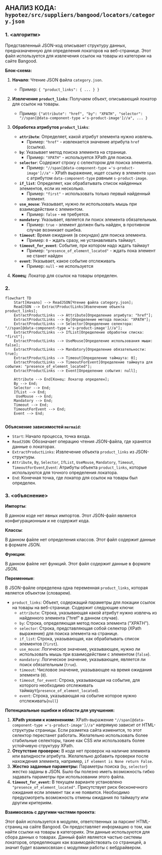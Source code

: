 ## АНАЛИЗ КОДА: `hypotez/src/suppliers/bangood/locators/category.json`

### 1. <алгоритм>
   
Представленный JSON-код описывает структуру данных, предназначенную для определения локаторов на веб-странице. Этот файл используется для извлечения ссылок на товары из категории на сайте Bangood.

**Блок-схема:**

1.  **Начало**: Чтение JSON файла `category.json`.
    *   Пример: `{ "product_links": { ... } }`
2.  **Извлечение `product_links`**: Получаем объект, описывающий локатор для ссылок на товары.
    *   Пример: `{"attribute": "href", "by": "XPATH", "selector": "//span[@data-component-type ='s-product-image']//a", ... }`
3.  **Обработка атрибутов `product_links`**:
    *   **`attribute`**: Определяет, какой атрибут элемента нужно извлечь.
        *   Пример: `"href"` - извлекается значение атрибута `href` (ссылка).
    *   **`by`**: Указывает метод поиска элемента на странице.
        *   Пример: `"XPATH"` - используется XPath для поиска.
    *   **`selector`**: Содержит строку с селектором для поиска элемента.
        *   Пример: `"//span[@data-component-type ='s-product-image']//a"` - XPath выражение, ищет ссылку в элементе `span` с атрибутом `data-component-type` равным `s-product-image`.
    *   **`if_list`**: Определяет, как обрабатывать список найденных элементов, если их несколько.
        *   Пример: `"first"` -  использовать только первый найденный элемент.
    *   **`use_mouse`**: Указывает, нужно ли использовать мышь при взаимодействии с элементом.
        *   Пример: `false` - не требуется.
    *   **`mandatory`**: Указывает, является ли поиск элемента обязательным.
        *   Пример: `true` - элемент должен быть найден, в противном случае возникает ошибка.
    *   **`timeout`**:  Время ожидания (в секундах) для поиска элемента.
        *   Пример: `0` - ждать сразу, не устанавливать таймаут.
    *   **`timeout_for_event`**:  Событие, при котором надо ждать таймаут
        *   Пример: `"presence_of_element_located"` -  ждать пока элемент не станет найден
    *   **`event`**:  Указывает, какое событие отслеживать
        *   Пример: `null` - не используется

4.  **Конец**: Локатор для ссылок на товары определен.

### 2. <mermaid>

```mermaid
flowchart TD
    Start[Начало] --> ReadJSON[Чтение файла category.json];
    ReadJSON --> ExtractProductLinks[Извлечение объекта product_links];
    ExtractProductLinks --> Attribute[Определение атрибута: "href"];
    ExtractProductLinks --> By[Определение метода поиска: "XPATH"];
    ExtractProductLinks --> Selector[Определение селектора: "//span[@data-component-type ='s-product-image']//a"];
    ExtractProductLinks --> IfList[Определение обработки списка: "first"];
    ExtractProductLinks --> UseMouse[Определение использования мыши: false];
    ExtractProductLinks --> Mandatory[Определение обязательности: true];
    ExtractProductLinks --> Timeout[Определение таймаута: 0];
    ExtractProductLinks --> TimeoutForEvent[Определение таймаута для события: "presence_of_element_located"];
    ExtractProductLinks --> Event[Определение события: null];
    
    Attribute --> End[Конец: Локатор определен];
    By --> End;
    Selector --> End;
    IfList --> End;
     UseMouse --> End;
    Mandatory --> End;
    Timeout --> End;
    TimeoutForEvent --> End;
    Event --> End;


```

**Объяснение зависимостей `mermaid`:**

*   `Start`: Начало процесса, точка входа.
*   `ReadJSON`: Обозначает операцию чтения JSON-файла, где хранятся данные о локаторах.
*   `ExtractProductLinks`: Извлечение объекта `product_links` из JSON-структуры.
*   `Attribute`, `By`, `Selector`, `IfList`, `UseMouse`, `Mandatory`, `Timeout`, `TimeoutForEvent`,`Event`: Атрибуты объекта `product_links`, которые используются для точного определения локатора.
*   `End`: Конечная точка, где локатор для ссылок на товары был определен.

### 3. <объяснение>

**Импорты**:

В данном коде нет явных импортов. Этот JSON-файл является конфигурационным и не содержит кода.

**Классы**:

В данном файле нет определения классов. Этот файл содержит данные в формате JSON.

**Функции**:

В данном файле нет функций. Этот файл содержит данные в формате JSON.

**Переменные**:

В JSON-файле определена одна переменная `product_links`, которая является объектом (словарем).
*   `product_links`: Объект, содержащий параметры для локации ссылок на товары на веб-странице. Содержит следующие ключи:
    *   `attribute`: Строка, указывающая какой атрибут нужно извлечь из найденного элемента ("href" в данном случае).
    *   `by`: Строка, определяющая метод поиска элемента ("XPATH").
    *   `selector`: Строка, представляющая собой селектор (XPath выражение) для поиска элемента на странице.
    *   `if_list`: Строка, указывающая, как обрабатывать список элементов (`first`).
    *   `use_mouse`: Логическое значение, указывающее, нужно ли использовать мышь при взаимодействии с элементом (`false`).
    *   `mandatory`: Логическое значение, указывающее, является ли поиск обязательным (`true`).
    *    `timeout`: Числовое значение, указывающее на время ожидания элемента (`0`).
    *   `timeout_for_event`: Строка, указывающая на событие, для которого необходимо отслеживать таймаут(`presence_of_element_located`).
     *  `event`: Строка, указывающая на событие которое нужно отслеживать(`null`)

**Потенциальные ошибки и области для улучшения:**

1. **XPath уязвим к изменениям:** XPath-выражение `"//span[@data-component-type ='s-product-image']//a"` напрямую зависит от HTML-структуры страницы. Если разметка сайта изменится, то этот селектор перестанет работать. Желательно использовать более стабильные селекторы, такие как CSS или использовать более устойчивую структуру XPath.
2. **Отсутствие проверок:** В коде нет проверок на наличие элемента или валидности атрибута. Желательно добавить проверки после нахождения элемента, например, `if element is None return False`.
3. **Жестко заданные параметры:** Параметры поиска (`by`, `selector`) жестко заданы в JSON. Было бы полезно иметь возможность гибко задавать параметры при использовании этого файла.
4.  **`timeout_for_event`:** В текущем варианте установлено `"presence_of_element_located"`. Присутствует риск бесконечного ожидания если элемент так и не появится.  Необходимо предусмотреть возможность отмены ожидания по таймауту или другим критериям.

**Взаимосвязь с другими частями проекта:**

Этот файл используется в модулях, ответственных за парсинг HTML-страниц на сайте Bangood. Он предоставляет информацию о том, как найти ссылки на товары в категориях. Эти данные используются для сбора данных о товарах. Данный файл является частью системы локаторов, определяющих как взаимодействовать со страницей, а значит будет взаимосвязан с модулями работы с вебдрайвером.